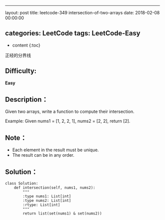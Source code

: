 
---
layout: post
title:  leetcode-349 intersection-of-two-arrays
date:   2018-02-08 00:00:00

categories: LeetCode
tags: LeetCode-Easy
---

* content
{:toc}

正经的分界线





## Difficulty:

**Easy**

## Description：

Given two arrays, write a function to compute their intersection.

Example:
Given nums1 = [1, 2, 2, 1], nums2 = [2, 2], return [2].

## Note：

- Each element in the result must be unique.
- The result can be in any order.

## Solution：

```
class Solution:
    def intersection(self, nums1, nums2):
        """
        :type nums1: List[int]
        :type nums2: List[int]
        :rtype: List[int]
        """
        return list(set(nums1) & set(nums2))
```